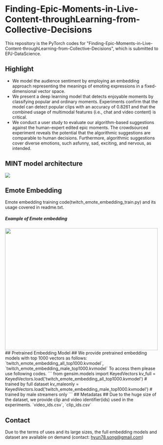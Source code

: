 # Finding-Epic-Moments-in-Live-Content-throughLearning-from-Collective-Decisions

This repository is the PyTorch codes for "Finding-Epic-Moments-in-Live-Content-throughLearning-from-Collective-Decisions", which is submitted to EPJ-DataScience.

## Highlight ##
* We model the audience sentiment by employing an embedding approach representing the meanings of emoting expressions in a fixed-dimensional vector space.
* We present a deep learning model that detects enjoyable moments by classifying popular and ordinary moments. Experiments confirm that the model can detect popular clips with an accuracy of 0.8261 and that the combined usage of multimodal features (i.e., chat and video content) is critical.
* We conduct a user study to evaluate our algorithm-based suggestions against the human-expert edited epic moments. The crowdsourced experiment reveals the potential that the algorithmic suggestions are comparable to human decisions. Furthermore, algorithmic suggestions cover diverse emotions, such asfunny, sad, exciting, and nervous, as intended.

## MINT model architecture ##
<img src="./model_fig.png"> 

## Emote Embedding  ##
Emote embedding training code(twitch_emote_embedding_train.py) and its usage covered in readme.txt.

##### Example of Emote embedding #####
<img src="./fig/emote_result.png" width="500" height="400"> 
## Pretrained Embedding Model ##
We provide pretrained embedding models with top 1000 vectors as follows: `twitch_emote_embedding_all_top1000.kvmodel`, `twitch_emote_embedding_male_top1000.kvmodel`
To access them please use following codes.
```
from gensim.models import KeyedVectors
kv_full = KeyedVectors.load('twitch_emote_embedding_all_top1000.kvmodel') # trained by full dataset
kv_maleonly = KeyedVectors.load('twitch_emote_embedding_male_top1000.kvmodel') # trained by male streamers only
```
## Metadatas ##
Due to the huge size of the dataset, we provide clip and video identifier(ids) used in the experiments. `video_ids.csv`, `clip_ids.csv`

## Contact ##
Due to the terms of uses and its large sizes, the full embedding models and dataset are available on demand (contact: hyun78.song@gmail.com)


